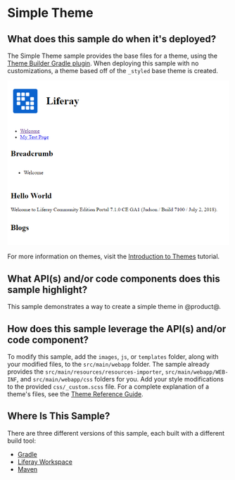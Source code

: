 # Simple Theme [](id=theme)

## What does this sample do when it's deployed? [](id=what-does-this-sample-do-when-its-deployed)

The Simple Theme sample provides the base files for a theme, using the
[Theme Builder Gradle plugin](/develop/reference/-/knowledge_base/7-1/theme-builder-gradle-plugin).
When deploying this sample with no customizations, a theme based off of the 
`_styled` base theme is created.

![Figure 1: A theme based off of the Styled base theme is created when the Theme Blade sample is deployed to Liferay Portal.](../../../images/theme.png)

For more information on themes, visit the 
[Introduction to Themes](/develop/tutorials/-/knowledge_base/7-1/introduction-to-themes)
tutorial.

## What API(s) and/or code components does this sample highlight? [](id=what-apis-and-or-code-components-does-this-sample-highlight)

This sample demonstrates a way to create a simple theme in @product@.

## How does this sample leverage the API(s) and/or code component? [](id=how-does-this-sample-leverage-the-apis-and-or-code-component)

To modify this sample, add the `images`, `js`, or `templates` folder, along with
your modified files, to the `src/main/webapp` folder. The sample already
provides the `src/main/resources/resources-importer`, `src/main/webapp/WEB-INF`,
and `src/main/webapp/css` folders for you. Add your style modifications to the
provided `css/_custom.scss` file. For a complete explanation of a theme's files,
see the
[Theme Reference Guide](/develop/reference/-/knowledge_base/7-1/theme-reference-guide).

## Where Is This Sample? [](id=where-is-this-sample)

There are three different versions of this sample, each built with a different
build tool:

- [Gradle](https://github.com/liferay/liferay-blade-samples/tree/7.1/gradle/themes/simple-theme)
- [Liferay Workspace](https://github.com/liferay/liferay-blade-samples/tree/7.1/liferay-workspace/wars/simple-theme)
- [Maven](https://github.com/liferay/liferay-blade-samples/tree/7.1/maven/themes/simple-theme)
